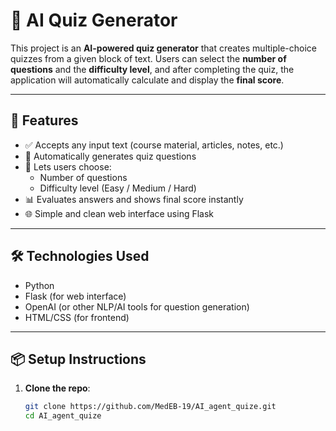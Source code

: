 # 🧠 AI Quiz Generator

This project is an **AI-powered quiz generator** that creates multiple-choice quizzes from a given block of text. Users can select the **number of questions** and the **difficulty level**, and after completing the quiz, the application will automatically calculate and display the **final score**.

---

## 🚀 Features

- ✅ Accepts any input text (course material, articles, notes, etc.)
- 🧩 Automatically generates quiz questions
- 🎯 Lets users choose:
  - Number of questions
  - Difficulty level (Easy / Medium / Hard)
- 📊 Evaluates answers and shows final score instantly
- 🌐 Simple and clean web interface using Flask

---

## 🛠️ Technologies Used

- Python
- Flask (for web interface)
- OpenAI (or other NLP/AI tools for question generation)
- HTML/CSS (for frontend)

---

## 📦 Setup Instructions

1. **Clone the repo**:

   ```bash
   git clone https://github.com/MedEB-19/AI_agent_quize.git
   cd AI_agent_quize
